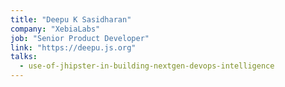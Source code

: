 ```yaml
---
title: "Deepu K Sasidharan"
company: "XebiaLabs"
job: "Senior Product Developer"
link: "https://deepu.js.org"
talks:
  - use-of-jhipster-in-building-nextgen-devops-intelligence
---
```

